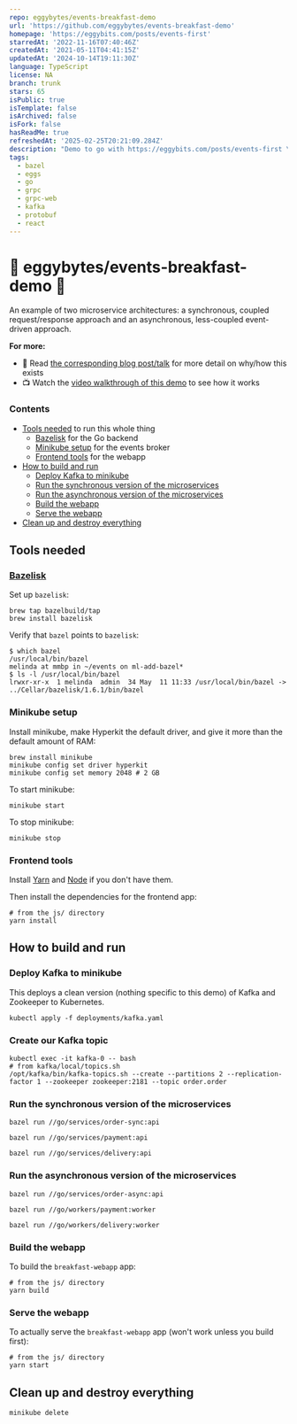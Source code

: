 ```yaml
---
repo: eggybytes/events-breakfast-demo
url: 'https://github.com/eggybytes/events-breakfast-demo'
homepage: 'https://eggybits.com/posts/events-first'
starredAt: '2022-11-16T07:40:46Z'
createdAt: '2021-05-11T04:41:15Z'
updatedAt: '2024-10-14T19:11:30Z'
language: TypeScript
license: NA
branch: trunk
stars: 65
isPublic: true
isTemplate: false
isArchived: false
isFork: false
hasReadMe: true
refreshedAt: '2025-02-25T20:21:09.284Z'
description: "Demo to go with https://eggybits.com/posts/events-first \U0001F373\U0001F95E"
tags:
  - bazel
  - eggs
  - go
  - grpc
  - grpc-web
  - kafka
  - protobuf
  - react
---
```


# 🥞 eggybytes/events-breakfast-demo 🥞

An example of two microservice architectures: a synchronous, coupled request/response approach and an asynchronous, less-coupled event-driven approach.

**For more:**
- 📃 Read [the corresponding blog post/talk](https://eggybits.com/posts/events-first) for more detail on why/how this exists
- 📺 Watch the [video walkthrough of this demo](https://youtu.be/ob6oDeYdXeA) to see how it works

### Contents
- [Tools needed](#tools-needed) to run this whole thing
  - [Bazelisk](#bazelisk) for the Go backend
  - [Minikube setup](#minikube-setup) for the events broker
  - [Frontend tools](#frontend-tools) for the webapp
- [How to build and run](#how-to-build-and-run)
  - [Deploy Kafka to minikube](#deploy-kafka-to-minikube)
  - [Run the synchronous version of the microservices](#run-the-synchronous-version-of-the-microservices)
  - [Run the asynchronous version of the microservices](#run-the-asynchronous-version-of-the-microservices)
  - [Build the webapp](#build-the-webapp)
  - [Serve the webapp](#serve-the-webapp)
- [Clean up and destroy everything](#clean-up-and-destroy-everything)

## Tools needed

### [Bazelisk](https://github.com/bazelbuild/bazelisk)

Set up `bazelisk`:
```shell
brew tap bazelbuild/tap
brew install bazelisk
```

Verify that `bazel` points to `bazelisk`:
```shell
$ which bazel
/usr/local/bin/bazel
melinda at mmbp in ~/events on ml-add-bazel*
$ ls -l /usr/local/bin/bazel
lrwxr-xr-x  1 melinda  admin  34 May  11 11:33 /usr/local/bin/bazel -> ../Cellar/bazelisk/1.6.1/bin/bazel
```

### Minikube setup

Install minikube, make Hyperkit the default driver, and give it more than the default amount of RAM:

```shell
brew install minikube
minikube config set driver hyperkit
minikube config set memory 2048 # 2 GB
```

To start minikube:

```shell
minikube start
```

To stop minikube:

```shell
minikube stop
```

### Frontend tools

Install [Yarn](https://yarnpkg.com/en/) and [Node](https://nodejs.org/en/) if you don't have them.

Then install the dependencies for the frontend app:
```shell
# from the js/ directory
yarn install
```

## How to build and run

### Deploy Kafka to minikube

This deploys a clean version (nothing specific to this demo) of Kafka and Zookeeper to Kubernetes.

```shell
kubectl apply -f deployments/kafka.yaml
```

### Create our Kafka topic

```shell
kubectl exec -it kafka-0 -- bash
# from kafka/local/topics.sh
/opt/kafka/bin/kafka-topics.sh --create --partitions 2 --replication-factor 1 --zookeeper zookeeper:2181 --topic order.order
```

### Run the synchronous version of the microservices

```shell
bazel run //go/services/order-sync:api
```

```shell
bazel run //go/services/payment:api
```

```shell
bazel run //go/services/delivery:api
```

### Run the asynchronous version of the microservices

```shell
bazel run //go/services/order-async:api
```

```shell
bazel run //go/workers/payment:worker
```

```shell
bazel run //go/workers/delivery:worker
```

### Build the webapp

To build the `breakfast-webapp` app:
```shell
# from the js/ directory
yarn build
```

### Serve the webapp

To actually serve the `breakfast-webapp` app (won't work unless you build first):
```shell
# from the js/ directory
yarn start
```

## Clean up and destroy everything

```shell
minikube delete
```
